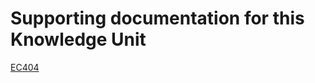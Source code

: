 # Supporting documentation for this Knowledge Unit

[EC404](../../Course%20Documents/EC404%20OPERATING%20SYSTEMS)
